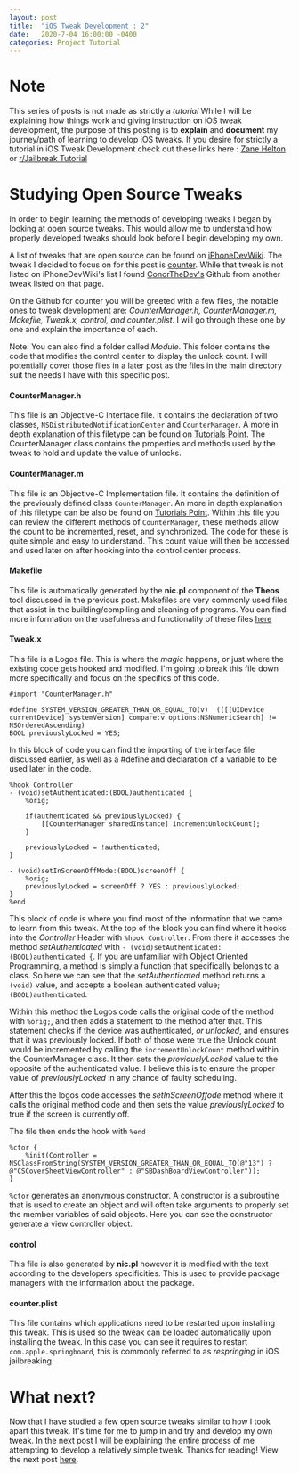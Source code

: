 ```yaml
---
layout: post
title:  "iOS Tweak Development : 2"
date:   2020-7-04 16:00:00 -0400
categories: Project Tutorial
---
```

# Note
This series of posts is not made as strictly a *tutorial* While I will be explaining how things work and giving instruction on iOS tweak development, the purpose of this posting is to **explain** and **document** my journey/path of learning to develop iOS tweaks. If you desire for strictly a tutorial in iOS Tweak Development check out these links here :
[Zane Helton](https://www.youtube.com/watch?v=uNXd4KLLjhk&list=PLFWEDfSyl7h_K8Ew4rwTzlUPgWU7nKYri) or [r/Jailbreak Tutorial](https://www.reddit.com/r/jailbreak/comments/839bnv/tutorial_how_to_get_into_tweak_development_for/)

# Studying Open Source Tweaks
In order to begin learning the methods of developing tweaks I began by looking at open source tweaks. This would allow me to understand how properly developed tweaks should look before I begin developing my own. 

A list of tweaks that are open source can be found on [iPhoneDevWiki](https://iphonedevwiki.net/index.php/Open_Source_Projects). The tweak I decided to focus on for this post is [counter](https://github.com/cbyrne/counter). While that tweak is not listed on iPhoneDevWiki's list I found [ConorTheDev's](https://github.com/cbyrne) Github from another tweak listed on that page.

On the Github for counter you will be greeted with a few files, the notable ones to tweak development are: *CounterManager.h, CounterManager.m, Makefile, Tweak.x, control, and counter.plist*. I will go through these one by one and explain the importance of each. 

Note: You can also find a folder called *Module*. This folder contains the code that modifies the control center to display the unlock count. I will potentially cover those files in a later post as the files in the main directory suit the needs I have with this specific post.

#### CounterManager.h
This file is an Objective-C Interface file. It contains the declaration of two classes, `NSDistributedNotificationCenter` and `CounterManager`. A more in depth explanation of this filetype can be found on [Tutorials Point](https://www.tutorialspoint.com/ios/ios_objective_c.htm). The CounterManager class contains the properties and methods used by the tweak to hold and update the value of unlocks.

#### CounterManager.m
This file is an Objective-C Implementation file. It contains the definition of the previously defined class `CounterManager`. An more in depth explanation of this filetype can be also be found on [Tutorials Point](https://www.tutorialspoint.com/ios/ios_objective_c.htm). Within this file you can review the different methods of `CounterManager`, these methods allow the count to be incremented, reset, and synchronized. The code for these is quite simple and easy to understand. This count value will then be accessed and used later on after hooking into the control center process.

#### Makefile
This file is automatically generated by the **nic.pl** component of the **Theos** tool discussed in the previous post. Makefiles are very commonly used files that assist in the building/compiling and cleaning of programs. You can find more information on the usefulness and functionality of these files [here](https://opensource.com/article/18/8/what-how-makefile)

#### Tweak.x
This file is a Logos file. This is where the *magic* happens, or just where the existing code gets hooked and modified. I'm going to break this file down more specifically and focus on the specifics of this code.

```objc
#import "CounterManager.h"

#define SYSTEM_VERSION_GREATER_THAN_OR_EQUAL_TO(v)  ([[[UIDevice currentDevice] systemVersion] compare:v options:NSNumericSearch] != NSOrderedAscending)
BOOL previouslyLocked = YES;
```

In this block of code you can find the importing of the interface file discussed earlier, as well as a #define and declaration of a variable to be used later in the code.

```objc
%hook Controller
- (void)setAuthenticated:(BOOL)authenticated {
    %orig;

    if(authenticated && previouslyLocked) {
        [[CounterManager sharedInstance] incrementUnlockCount];
    }

    previouslyLocked = !authenticated;
}

- (void)setInScreenOffMode:(BOOL)screenOff {
    %orig;
    previouslyLocked = screenOff ? YES : previouslyLocked;
}
%end
```

This block of code is where you find most of the information that we came to learn from this tweak. At the top of the block you can find where it hooks into the *Controller* Header with `%hook Controller`. From there it accesses the method *setAuthenticated* with `- (void)setAuthenticated:(BOOL)authenticated {`. If you are unfamiliar with Object Oriented Programming, a method is simply a function that specifically belongs to a class. So here we can see that the *setAuthenticated* method returns a `(void)` value, and accepts a boolean authenticated value; `(BOOL)authenticated`. 

Within this method the Logos code calls the original code of the method with `%orig;`, and then adds a statement to the method after that. This statement checks if the device was authenticated, *or unlocked*, and ensures that it was previously locked. If both of those were true the Unlock count would be incremented by calling the `incrementUnlockCount` method within the CounterManager class. It then sets the *previouslyLocked* value to the opposite of the authenticated value. I believe this is to ensure the proper value of *previouslyLocked* in any chance of faulty scheduling. 

After this the logos code accesses the *setInScreenOffode* method where it calls the original method code and then sets the value *previouslyLocked* to true if the screen is currently off.

The file then ends the hook with `%end`

```objc
%ctor {    
    %init(Controller = NSClassFromString(SYSTEM_VERSION_GREATER_THAN_OR_EQUAL_TO(@"13") ? @"CSCoverSheetViewController" : @"SBDashBoardViewController"));
}
```

`%ctor` generates an anonymous constructor. A constructor is a subroutine that is used to create an object and will often take arguments to properly set the member variables of said objects. Here you can see the constructor generate a view controller object. 

#### control
This file is also generated by **nic.pl** however it is modified with the text according to the developers specificities. This is used to provide package managers with the information about the package. 

#### counter.plist
This file contains which applications need to be restarted upon installing this tweak. This is used so the tweak can be loaded automatically upon installing the tweak. In this case you can see it requires to restart `com.apple.springboard`, this is commonly referred to as *respringing* in iOS jailbreaking.

# What next?
Now that I have studied a few open source tweaks similar to how I took apart this tweak. It's time for me to jump in and try and develop my own tweak. In the next post I will be explaining the entire process of me attempting to develop a relatively simple tweak. Thanks for reading!
View the next post [here](https://cwcaude.github.io/project/tutorial/2020/07/12/iOS-tweak-dev-3.html).